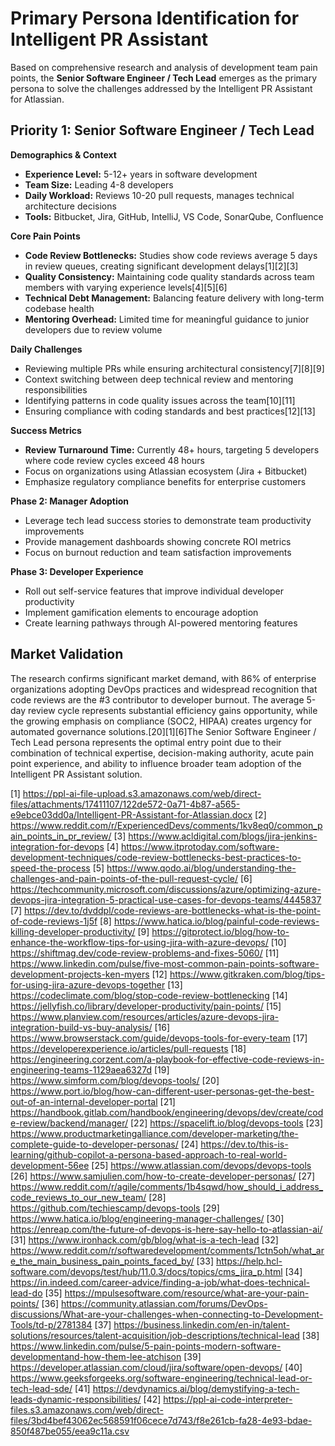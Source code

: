 # Primary Persona Identification for Intelligent PR Assistant

Based on comprehensive research and analysis of development team pain points, the **Senior Software Engineer / Tech Lead** emerges as the primary persona to solve the challenges addressed by the Intelligent PR Assistant for Atlassian.

## **Priority 1: Senior Software Engineer / Tech Lead**

**Demographics & Context**

- **Experience Level:** 5-12+ years in software development
- **Team Size:** Leading 4-8 developers
- **Daily Workload:** Reviews 10-20 pull requests, manages technical architecture decisions
- **Tools:** Bitbucket, Jira, GitHub, IntelliJ, VS Code, SonarQube, Confluence

**Core Pain Points**

- **Code Review Bottlenecks:** Studies show code reviews average 5 days in review queues, creating significant development delays[1][2][3]
- **Quality Consistency:** Maintaining code quality standards across team members with varying experience levels[4][5][6]
- **Technical Debt Management:** Balancing feature delivery with long-term codebase health
- **Mentoring Overhead:** Limited time for meaningful guidance to junior developers due to review volume

**Daily Challenges**

- Reviewing multiple PRs while ensuring architectural consistency[7][8][9]
- Context switching between deep technical review and mentoring responsibilities
- Identifying patterns in code quality issues across the team[10][11]
- Ensuring compliance with coding standards and best practices[12][13]

**Success Metrics**

- **Review Turnaround Time:** Currently 48+ hours, targeting 5 developers where code review cycles exceed 48 hours
- Focus on organizations using Atlassian ecosystem (Jira + Bitbucket)
- Emphasize regulatory compliance benefits for enterprise customers

**Phase 2: Manager Adoption**

- Leverage tech lead success stories to demonstrate team productivity improvements
- Provide management dashboards showing concrete ROI metrics
- Focus on burnout reduction and team satisfaction improvements

**Phase 3: Developer Experience**

- Roll out self-service features that improve individual developer productivity
- Implement gamification elements to encourage adoption
- Create learning pathways through AI-powered mentoring features

## **Market Validation**

The research confirms significant market demand, with 86% of enterprise organizations adopting DevOps practices and widespread recognition that code reviews are the #3 contributor to developer burnout. The average 5-day review cycle represents substantial efficiency gains opportunity, while the growing emphasis on compliance (SOC2, HIPAA) creates urgency for automated governance solutions.[20][1][6]The Senior Software Engineer / Tech Lead persona represents the optimal entry point due to their combination of technical expertise, decision-making authority, acute pain point experience, and ability to influence broader team adoption of the Intelligent PR Assistant solution.

[1] https://ppl-ai-file-upload.s3.amazonaws.com/web/direct-files/attachments/17411107/122de572-0a71-4b87-a565-e9ebce03dd0a/Intelligent-PR-Assistant-for-Atlassian.docx
[2] https://www.reddit.com/r/ExperiencedDevs/comments/1kv8eq0/common_pain_points_in_pr_review/
[3] https://www.acldigital.com/blogs/jira-jenkins-integration-for-devops
[4] https://www.itprotoday.com/software-development-techniques/code-review-bottlenecks-best-practices-to-speed-the-process
[5] https://www.qodo.ai/blog/understanding-the-challenges-and-pain-points-of-the-pull-request-cycle/
[6] https://techcommunity.microsoft.com/discussions/azure/optimizing-azure-devops-jira-integration-5-practical-use-cases-for-devops-teams/4445837
[7] https://dev.to/dvddpl/code-reviews-are-bottlenecks-what-is-the-point-of-code-reviews-1j5f
[8] https://www.hatica.io/blog/painful-code-reviews-killing-developer-productivity/
[9] https://gitprotect.io/blog/how-to-enhance-the-workflow-tips-for-using-jira-with-azure-devops/
[10] https://shiftmag.dev/code-review-problems-and-fixes-5060/
[11] https://www.linkedin.com/pulse/five-most-common-pain-points-software-development-projects-ken-myers
[12] https://www.gitkraken.com/blog/tips-for-using-jira-azure-devops-together
[13] https://codeclimate.com/blog/stop-code-review-bottlenecking
[14] https://jellyfish.co/library/developer-productivity/pain-points/
[15] https://www.planview.com/resources/articles/azure-devops-jira-integration-build-vs-buy-analysis/
[16] https://www.browserstack.com/guide/devops-tools-for-every-team
[17] https://developerexperience.io/articles/pull-requests
[18] https://engineering.corzent.com/a-playbook-for-effective-code-reviews-in-engineering-teams-1129aea6327d
[19] https://www.simform.com/blog/devops-tools/
[20] https://www.port.io/blog/how-can-different-user-personas-get-the-best-out-of-an-internal-developer-portal
[21] https://handbook.gitlab.com/handbook/engineering/devops/dev/create/code-review/backend/manager/
[22] https://spacelift.io/blog/devops-tools
[23] https://www.productmarketingalliance.com/developer-marketing/the-complete-guide-to-developer-personas/
[24] https://dev.to/this-is-learning/github-copilot-a-persona-based-approach-to-real-world-development-56ee
[25] https://www.atlassian.com/devops/devops-tools
[26] https://www.samjulien.com/how-to-create-developer-personas/
[27] https://www.reddit.com/r/agile/comments/1b4sqwd/how_should_i_address_code_reviews_to_our_new_team/
[28] https://github.com/techiescamp/devops-tools
[29] https://www.hatica.io/blog/engineering-manager-challenges/
[30] https://enreap.com/the-future-of-devops-is-here-say-hello-to-atlassian-ai/
[31] https://www.ironhack.com/gb/blog/what-is-a-tech-lead
[32] https://www.reddit.com/r/softwaredevelopment/comments/1ctn5oh/what_are_the_main_business_pain_points_faced_by/
[33] https://help.hcl-software.com/devops/test/hub/11.0.3/docs/topics/cms_jira_p.html
[34] https://in.indeed.com/career-advice/finding-a-job/what-does-technical-lead-do
[35] https://mpulsesoftware.com/resource/what-are-your-pain-points/
[36] https://community.atlassian.com/forums/DevOps-discussions/What-are-your-challenges-when-connecting-to-Development-Tools/td-p/2781384
[37] https://business.linkedin.com/en-in/talent-solutions/resources/talent-acquisition/job-descriptions/technical-lead
[38] https://www.linkedin.com/pulse/5-pain-points-modern-software-developmentand-how-them-lee-atchison
[39] https://developer.atlassian.com/cloud/jira/software/open-devops/
[40] https://www.geeksforgeeks.org/software-engineering/technical-lead-or-tech-lead-sde/
[41] https://devdynamics.ai/blog/demystifying-a-tech-leads-dynamic-responsibilities/
[42] https://ppl-ai-code-interpreter-files.s3.amazonaws.com/web/direct-files/3bd4bef43062ec568591f06cece7d743/f8e261cb-fa28-4e93-bdae-850f487be055/eea9c11a.csv
